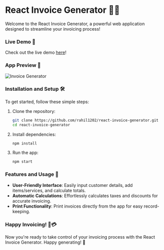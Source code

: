 # React Invoice Generator 💼💸

Welcome to the React Invoice Generator, a powerful web application designed to streamline your invoicing process!

### Live Demo 🚀
Check out the live demo [here](https://invoice-maker-rahil1202.vercel.app/)!

### App Preview 📸
![Invoice Generator](https://i.ibb.co/3R5JQnv/invoice-generator.png)

### Installation and Setup 🛠️

To get started, follow these simple steps:

1. Clone the repository:
   ```bash
   git clone https://github.com/rahil1202/react-invoice-generator.git
   cd react-invoice-generator
   ```

2. Install dependencies:
   ```bash
   npm install
   ```

3. Run the app:
   ```bash
   npm start
   ```

### Features and Usage 🧾

- **User-Friendly Interface**: Easily input customer details, add items/services, and calculate totals.
- **Automatic Calculations**: Effortlessly calculates taxes and discounts for accurate invoicing.
- **Print Functionality**: Print invoices directly from the app for easy record-keeping.

### Happy Invoicing! 💼💳

Now you're ready to take control of your invoicing process with the React Invoice Generator. Happy generating! 🚀
